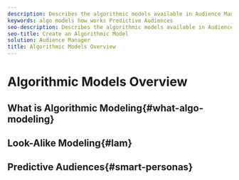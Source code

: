 ```yaml
---
description: Describes the algorithmic models available in Audience Manager.
keywords: algo models how works Predictive Audiences
seo-description: Describes the algorithmic models available in Audience Manager.
seo-title: Create an Algorithmic Model
solution: Audience Manager
title: Algorithmic Models Overview
---
```


# Algorithmic Models Overview

## What is Algorithmic Modeling{#what-algo-modeling}

## Look-Alike Modeling{#lam}

## Predictive Audiences{#smart-personas}
